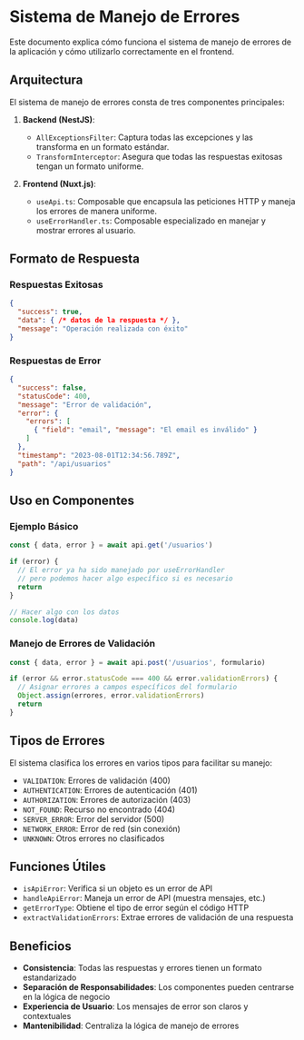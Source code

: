 # Sistema de Manejo de Errores

Este documento explica cómo funciona el sistema de manejo de errores de la aplicación y cómo utilizarlo correctamente en el frontend.

## Arquitectura

El sistema de manejo de errores consta de tres componentes principales:

1. **Backend (NestJS)**:
   - `AllExceptionsFilter`: Captura todas las excepciones y las transforma en un formato estándar.
   - `TransformInterceptor`: Asegura que todas las respuestas exitosas tengan un formato uniforme.

2. **Frontend (Nuxt.js)**:
   - `useApi.ts`: Composable que encapsula las peticiones HTTP y maneja los errores de manera uniforme.
   - `useErrorHandler.ts`: Composable especializado en manejar y mostrar errores al usuario.

## Formato de Respuesta

### Respuestas Exitosas
```json
{
  "success": true,
  "data": { /* datos de la respuesta */ },
  "message": "Operación realizada con éxito"
}
```

### Respuestas de Error
```json
{
  "success": false,
  "statusCode": 400,
  "message": "Error de validación",
  "error": {
    "errors": [
      { "field": "email", "message": "El email es inválido" }
    ]
  },
  "timestamp": "2023-08-01T12:34:56.789Z",
  "path": "/api/usuarios"
}
```

## Uso en Componentes

### Ejemplo Básico

```typescript
const { data, error } = await api.get('/usuarios')

if (error) {
  // El error ya ha sido manejado por useErrorHandler
  // pero podemos hacer algo específico si es necesario
  return
}

// Hacer algo con los datos
console.log(data)
```

### Manejo de Errores de Validación

```typescript
const { data, error } = await api.post('/usuarios', formulario)

if (error && error.statusCode === 400 && error.validationErrors) {
  // Asignar errores a campos específicos del formulario
  Object.assign(errores, error.validationErrors)
  return
}
```

## Tipos de Errores

El sistema clasifica los errores en varios tipos para facilitar su manejo:

- `VALIDATION`: Errores de validación (400)
- `AUTHENTICATION`: Errores de autenticación (401)
- `AUTHORIZATION`: Errores de autorización (403)
- `NOT_FOUND`: Recurso no encontrado (404)
- `SERVER_ERROR`: Error del servidor (500)
- `NETWORK_ERROR`: Error de red (sin conexión)
- `UNKNOWN`: Otros errores no clasificados

## Funciones Útiles

- `isApiError`: Verifica si un objeto es un error de API
- `handleApiError`: Maneja un error de API (muestra mensajes, etc.)
- `getErrorType`: Obtiene el tipo de error según el código HTTP
- `extractValidationErrors`: Extrae errores de validación de una respuesta

## Beneficios

- **Consistencia**: Todas las respuestas y errores tienen un formato estandarizado
- **Separación de Responsabilidades**: Los componentes pueden centrarse en la lógica de negocio
- **Experiencia de Usuario**: Los mensajes de error son claros y contextuales
- **Mantenibilidad**: Centraliza la lógica de manejo de errores 